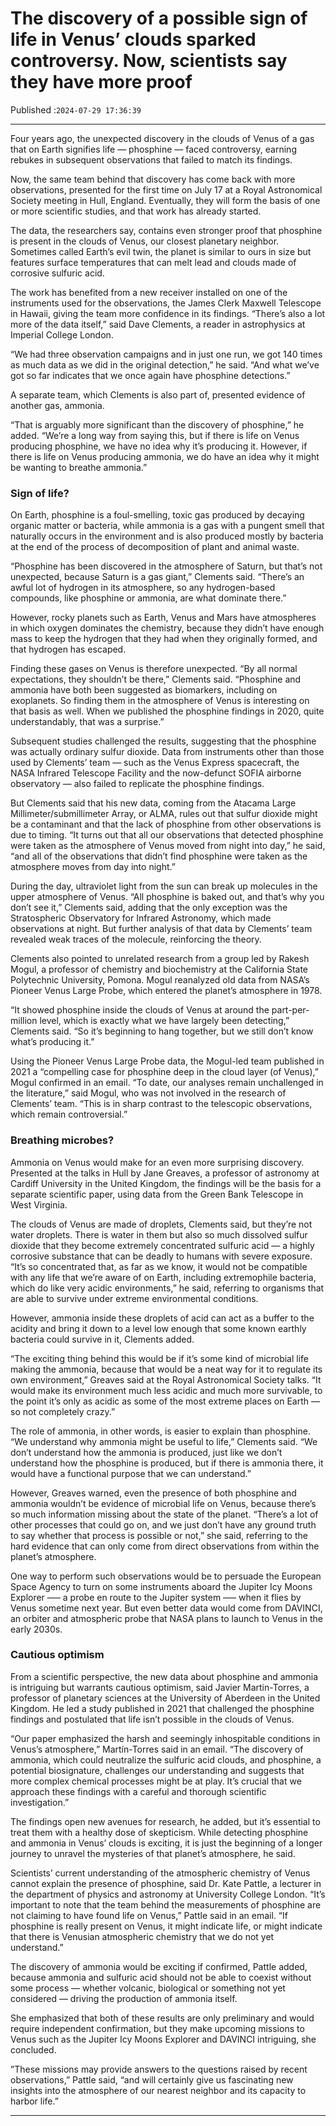 # The discovery of a possible sign of life in Venus’ clouds sparked controversy. Now, scientists say they have more proof

Published :`2024-07-29 17:36:39`

---

Four years ago, the unexpected discovery in the clouds of Venus of a gas that on Earth signifies life — phosphine — faced controversy, earning rebukes in subsequent observations that failed to match its findings.

Now, the same team behind that discovery has come back with more observations, presented for the first time on July 17 at a Royal Astronomical Society meeting in Hull, England. Eventually, they will form the basis of one or more scientific studies, and that work has already started.

The data, the researchers say, contains even stronger proof that phosphine is present in the clouds of Venus, our closest planetary neighbor. Sometimes called Earth’s evil twin, the planet is similar to ours in size but features surface temperatures that can melt lead and clouds made of corrosive sulfuric acid.

The work has benefited from a new receiver installed on one of the instruments used for the observations, the James Clerk Maxwell Telescope in Hawaii, giving the team more confidence in its findings. “There’s also a lot more of the data itself,” said Dave Clements, a reader in astrophysics at Imperial College London.

“We had three observation campaigns and in just one run, we got 140 times as much data as we did in the original detection,” he said. “And what we’ve got so far indicates that we once again have phosphine detections.”

A separate team, which Clements is also part of, presented evidence of another gas, ammonia.

“That is arguably more significant than the discovery of phosphine,” he added. “We’re a long way from saying this, but if there is life on Venus producing phosphine, we have no idea why it’s producing it. However, if there is life on Venus producing ammonia, we do have an idea why it might be wanting to breathe ammonia.”

### Sign of life?

On Earth, phosphine is a foul-smelling, toxic gas produced by decaying organic matter or bacteria, while ammonia is a gas with a pungent smell that naturally occurs in the environment and is also produced mostly by bacteria at the end of the process of decomposition of plant and animal waste.

“Phosphine has been discovered in the atmosphere of Saturn, but that’s not unexpected, because Saturn is a gas giant,” Clements said. “There’s an awful lot of hydrogen in its atmosphere, so any hydrogen-based compounds, like phosphine or ammonia, are what dominate there.”

However, rocky planets such as Earth, Venus and Mars have atmospheres in which oxygen dominates the chemistry, because they didn’t have enough mass to keep the hydrogen that they had when they originally formed, and that hydrogen has escaped.

Finding these gases on Venus is therefore unexpected. “By all normal expectations, they shouldn’t be there,” Clements said. “Phosphine and ammonia have both been suggested as biomarkers, including on exoplanets. So finding them in the atmosphere of Venus is interesting on that basis as well. When we published the phosphine findings in 2020, quite understandably, that was a surprise.”

Subsequent studies challenged the results, suggesting that the phosphine was actually ordinary sulfur dioxide. Data from instruments other than those used by Clements’ team — such as the Venus Express spacecraft, the NASA Infrared Telescope Facility and the now-defunct SOFIA airborne observatory — also failed to replicate the phosphine findings.

But Clements said that his new data, coming from the Atacama Large Millimeter/submillimeter Array, or ALMA, rules out that sulfur dioxide might be a contaminant and that the lack of phosphine from other observations is due to timing. “It turns out that all our observations that detected phosphine were taken as the atmosphere of Venus moved from night into day,” he said, “and all of the observations that didn’t find phosphine were taken as the atmosphere moves from day into night.”

During the day, ultraviolet light from the sun can break up molecules in the upper atmosphere of Venus. “All phosphine is baked out, and that’s why you don’t see it,” Clements said, adding that the only exception was the Stratospheric Observatory for Infrared Astronomy, which made observations at night. But further analysis of that data by Clements’ team revealed weak traces of the molecule, reinforcing the theory.

Clements also pointed to unrelated research from a group led by Rakesh Mogul, a professor of chemistry and biochemistry at the California State Polytechnic University, Pomona. Mogul reanalyzed old data from NASA’s Pioneer Venus Large Probe, which entered the planet’s atmosphere in 1978.

“It showed phosphine inside the clouds of Venus at around the part-per-million level, which is exactly what we have largely been detecting,” Clements said. “So it’s beginning to hang together, but we still don’t know what’s producing it.”

Using the Pioneer Venus Large Probe data, the Mogul-led team published in 2021 a “compelling case for phosphine deep in the cloud layer (of Venus),” Mogul confirmed in an email. “To date, our analyses remain unchallenged in the literature,” said Mogul, who was not involved in the research of Clements’ team. “This is in sharp contrast to the telescopic observations, which remain controversial.”

### Breathing microbes?

Ammonia on Venus would make for an even more surprising discovery. Presented at the talks in Hull by Jane Greaves, a professor of astronomy at Cardiff University in the United Kingdom, the findings will be the basis for a separate scientific paper, using data from the Green Bank Telescope in West Virginia.

The clouds of Venus are made of droplets, Clements said, but they’re not water droplets. There is water in them but also so much dissolved sulfur dioxide that they become extremely concentrated sulfuric acid — a highly corrosive substance that can be deadly to humans with severe exposure. “It’s so concentrated that, as far as we know, it would not be compatible with any life that we’re aware of on Earth, including extremophile bacteria, which do like very acidic environments,” he said, referring to organisms that are able to survive under extreme environmental conditions.

However, ammonia inside these droplets of acid can act as a buffer to the acidity and bring it down to a level low enough that some known earthly bacteria could survive in it, Clements added.

“The exciting thing behind this would be if it’s some kind of microbial life making the ammonia, because that would be a neat way for it to regulate its own environment,” Greaves said at the Royal Astronomical Society talks. “It would make its environment much less acidic and much more survivable, to the point it’s only as acidic as some of the most extreme places on Earth — so not completely crazy.”

The role of ammonia, in other words, is easier to explain than phosphine. “We understand why ammonia might be useful to life,” Clements said. “We don’t understand how the ammonia is produced, just like we don’t understand how the phosphine is produced, but if there is ammonia there, it would have a functional purpose that we can understand.”

However, Greaves warned, even the presence of both phosphine and ammonia wouldn’t be evidence of microbial life on Venus, because there’s so much information missing about the state of the planet. “There’s a lot of other processes that could go on, and we just don’t have any ground truth to say whether that process is possible or not,” she said, referring to the hard evidence that can only come from direct observations from within the planet’s atmosphere.

One way to perform such observations would be to persuade the European Space Agency to turn on some instruments aboard the Jupiter Icy Moons Explorer —– a probe en route to the Jupiter system —– when it flies by Venus sometime next year. But even better data would come from DAVINCI, an orbiter and atmospheric probe that NASA plans to launch to Venus in the early 2030s.

### Cautious optimism

From a scientific perspective, the new data about phosphine and ammonia is intriguing but warrants cautious optimism, said Javier Martin-Torres, a professor of planetary sciences at the University of Aberdeen in the United Kingdom. He led a study published in 2021 that challenged the phosphine findings and postulated that life isn’t possible in the clouds of Venus.

“Our paper emphasized the harsh and seemingly inhospitable conditions in Venus’s atmosphere,” Martín-Torres said in an email. “The discovery of ammonia, which could neutralize the sulfuric acid clouds, and phosphine, a potential biosignature, challenges our understanding and suggests that more complex chemical processes might be at play. It’s crucial that we approach these findings with a careful and thorough scientific investigation.”

The findings open new avenues for research, he added, but it’s essential to treat them with a healthy dose of skepticism. While detecting phosphine and ammonia in Venus’ clouds is exciting, it is just the beginning of a longer journey to unravel the mysteries of that planet’s atmosphere, he said.

Scientists’ current understanding of the atmospheric chemistry of Venus cannot explain the presence of phosphine, said Dr. Kate Pattle, a lecturer in the department of physics and astronomy at University College London. “It’s important to note that the team behind the measurements of phosphine are not claiming to have found life on Venus,” Pattle said in an email. “If phosphine is really present on Venus, it might indicate life, or might indicate that there is Venusian atmospheric chemistry that we do not yet understand.”

The discovery of ammonia would be exciting if confirmed, Pattle added, because ammonia and sulfuric acid should not be able to coexist without some process — whether volcanic, biological or something not yet considered — driving the production of ammonia itself.

She emphasized that both of these results are only preliminary and would require independent confirmation, but they make upcoming missions to Venus such as the Jupiter Icy Moons Explorer and DAVINCI intriguing, she concluded.

”These missions may provide answers to the questions raised by recent observations,” Pattle said, “and will certainly give us fascinating new insights into the atmosphere of our nearest neighbor and its capacity to harbor life.”

---

